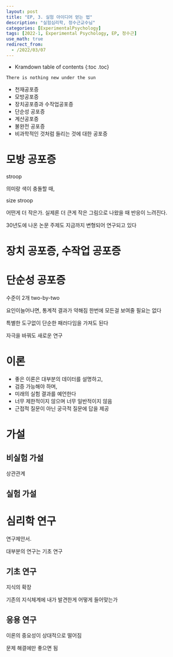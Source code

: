 ```yaml
---
layout: post
title: "EP, 3. 실험 아이디어 얻는 법"
description: "실험심리학, 정수근교수님"
categories: [ExperimentalPsychology]
tags: [2022-1, Experimental Psychology, EP, 정수근]
use_math: true
redirect_from:
  - /2022/03/07
---
```


* Kramdown table of contents
{:toc .toc} 

`There is nothing new under the sun`

- 천재공포증
- 모방공포증
- 장치공포증과 수작업공포증
- 단순성 공포증
- 계산공포증
- 불완전 공포증
- 비과학적인 것처럼 들리는 것에 대한 공포증


# 모방 공포증

stroop

의미랑 색이 충돌할 때, 

size stroop

어떤게 더 작은가. 실제론 더 큰게 작은 그림으로 나왔을 때 반응이 느려진다.

30년도에 나온 논문 주제도 지금까지 변형되어 연구되고 있다

# 장치 공포증, 수작업 공포증

# 단순성 공포증

수준이 2개 two-by-two

요인이늘어나면, 통계적 결과가 약해짐
한번에 모든걸 보여줄 필요는 없다

특별한 도구없이 단순한 패러다임을 가져도 된다

자극을 바꿔도 새로운 연구




# 이론

- 좋은 이론은 대부분의 데이터를 설명하고, 
- 검증 가능해야 하며,
- 미래의 실험 결과를 예언한다
- 너무 제한적이지 않으며 너무 일반적이지 않음
- 근접적 질문이 아닌 궁극적 질문에 답을 제공



# 가설

## 비실험 가설

상관관계

## 실험 가설

# 심리학 연구

연구제안서. 

대부분의 연구는 기초 연구


## 기초 연구

지식의 확장

기존의 지식체계에 내가 발견한게 어떻게 들어맞는가

## 응용 연구

이론의 중요성이 상대적으로 떨어짐

문제 해결에만 좋으면 됨

